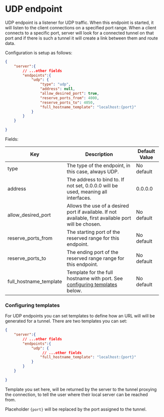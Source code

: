 # UDP endpoint

UDP endpoint is a listener for UDP traffic. When this endpoint is started, it will listen to the client connections on
a specified port range. When a client connects to a specific port, server will look for a connected tunnel on that port
and if there is such a tunnel it will create a link between them and route data.

Configuration is setup as follows:

```json
{
    "server":{
        // ...other fields
        "endpoints":{
            "udp": {
                "type": "udp",
                "address": null,
                "allow_desired_port": true,
                "reserve_ports_from": 4000,
                "reserve_ports_to": 4050,
                "full_hostname_template": "localhost:{port}"
            }
        }
    }
    
}
```

Fields:

| Key                    | Description                                                                                           | Default Value |
| ---------------------- | ----------------------------------------------------------------------------------------------------- | ------------- |
| type                   | The type of the endpoint, in this case, always UDP.                                                   | No default    |
| address                | The address to bind to. If not set, 0.0.0.0 will be used, meaning all interfaces.                     | 0.0.0.0       |
| allow_desired_port     | Allows the use of a desired port if available. If not available, first available port will be chosen. | No default    |
| reserve_ports_from     | The starting port of the reserved range for this endpoint.                                            | No default    |
| reserve_ports_to       | The ending port of the reserved range range for this endpoint.                                        | No default    |
| full_hostname_template | Template for the full hostname with port. See [configuring templates](#configuring-templates) below.  | No default    |

### Configuring templates

For UDP endpoints you can set templates to define how an URL will will be generated for a tunnel. There are two templates
you can set: 


```json
{
    "server":{
        // ...other fields
        "endpoints":{
            "udp": {
                 // ...other fields
                "full_hostname_template": "localhost:{port}"
            }
        }
    }
    
}
```

Template you set here, will be returned by the server to the tunnel proxying the connection, to tell the user where
their local server can be reached from.

Placeholder `{port}` will be replaced by the port assigned to the tunnel.
